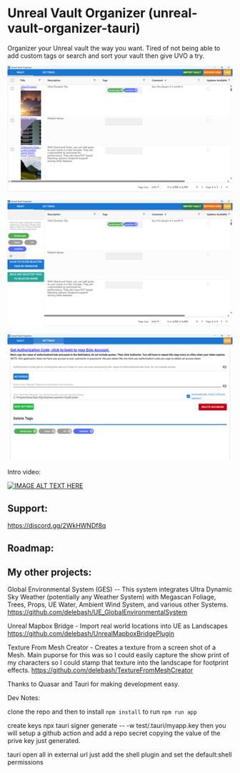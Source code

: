 # Unreal Vault Organizer (unreal-vault-organizer-tauri)

Organizer your Unreal vault the way you want.  Tired of not being able to add custom tags or search and sort your vault then give UVO a try.

![Screenshot 2024-12-07 212127](Screenshot%202024-12-07%20212127.png)


![Screenshot 2024-12-07 212153](Screenshot%202024-12-07%20212153.png)


![Screenshot 2024-12-07 212215](Screenshot%202024-12-07%20212215.png)


Intro video:

[![IMAGE ALT TEXT HERE](https://img.youtube.com/vi/Rl1VeQUUC00/0.jpg)](https://www.youtube.com/watch?v=Rl1VeQUUC00)

## Support:
https://discord.gg/2WkHWNDf8q

## Roadmap:

## My other projects:

Global Environmental System (GES) -- This system integrates Ultra Dynamic Sky Weather (potentially any Weather System) with Megascan Foliage, Trees, Props, UE Water, Ambient Wind System, and various other Systems.
https://github.com/delebash/UE_GlobalEnvironmentalSystem

Unreal Mapbox Bridge  -  Import real world locations into UE as Landscapes
https://github.com/delebash/UnrealMapboxBridgePlugin

Texture From Mesh Creator - Creates a texture from a screen shot of a Mesh.  Main puporse for this was so I could easily capture the show print of my characters so I could stamp that texture into the landscape for footprint effects.
https://github.com/delebash/TextureFromMeshCreator



Thanks to Quasar and Tauri for making development easy.

Dev Notes:

clone the repo and then to install `npm install` to run `npm run app`

create keys
npx tauri signer generate -- -w test/.tauri/myapp.key
then you will setup a github action and add a repo secret copying the value of the prive key just generated.

tauri open all in external url just add the shell plugin and set the default:shell permissions
